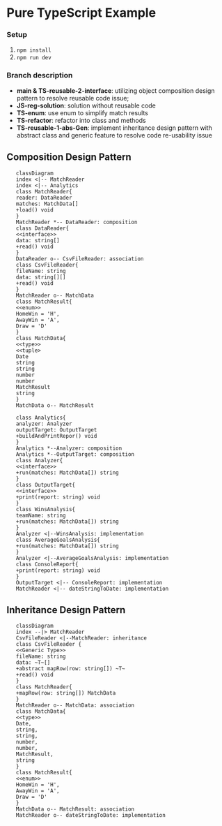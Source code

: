 # Pure TypeScript Example

### Setup
1. `npm install`
2. `npm run dev`

### Branch description
  - **main & TS-reusable-2-interface**: utilizing object composition design pattern to resolve reusable code issue;
  - **JS-reg-solution**: solution without reusable code
  - **TS-enum**: use enum to simplify match results
  - **TS-refactor**: refactor into class and methods
  - **TS-reusable-1-abs-Gen**: implement inheritance design pattern with abstract class and generic feature to resolve code re-usability issue

## Composition Design Pattern
```mermaid
   classDiagram
   index <|-- MatchReader
   index <|-- Analytics
   class MatchReader{
   reader: DataReader 
   matches: MatchData[] 
   +load() void
   }
   MatchReader *-- DataReader: composition
   class DataReader{
   <<interface>> 
   data: string[]
   +read() void
   }
   DataReader o-- CsvFileReader: association
   class CsvFileReader{
   fileName: string
   data: string[][]
   +read() void
   }
   MatchReader o-- MatchData
   class MatchResult{
   <<enum>> 
   HomeWin = 'H',
   AwayWin = 'A',
   Draw = 'D'
   }
   class MatchData{
   <<type>>
   <<tuple>
   Date
   string
   string
   number
   number
   MatchResult
   string
   }
   MatchData o-- MatchResult
   
   class Analytics{
   analyzer: Analyzer
   outputTarget: OutputTarget
   +buildAndPrintRepor() void
   }
   Analytics *--Analyzer: composition
   Analytics *--OutputTarget: composition
   class Analyzer{
   <<interface>>
   +run(matches: MatchData[]) string
   }
   class OutputTarget{
   <<interface>>
   +print(report: string) void
   }
   class WinsAnalysis{
   teamName: string
   +run(matches: MatchData[]) string
   }
   Analyzer <|--WinsAnalysis: implementation
   class AverageGoalsAnalysis{
   +run(matches: MatchData[]) string
   }
   Analyzer <|--AverageGoalsAnalysis: implementation
   class ConsoleReport{
   +print(report: string) void
   }
   OutputTarget <|-- ConsoleReport: implementation
   MatchReader <|-- dateStringToDate: implementation
```


## Inheritance Design Pattern

```mermaid
   classDiagram
   index --|> MatchReader
   CsvFileReader <|--MatchReader: inheritance
   class CsvFileReader {
   <<Generic Type>>
   fileName: string
   data: ~T~[]
   +abstract mapRow(row: string[]) ~T~
   +read() void
   }
   class MatchReader{
   +mapRow(row: string[]) MatchData
   }
   MatchReader o-- MatchData: association
   class MatchData{
   <<type>>
   Date,
   string,
   string,
   number,
   number,
   MatchResult,
   string
   }
   class MatchResult{
   <<enum>>
   HomeWin = 'H',
   AwayWin = 'A',
   Draw = 'D'
   }
   MatchData o-- MatchResult: association
   MatchReader o-- dateStringToDate: implementation
```
